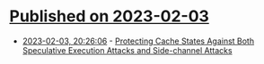 # [Published on 2023-02-03](index.md)

* [2023-02-03, 20:26:06](https://lobste.rs/s/7zhs2e/protecting_cache_states_against_both) - [Protecting Cache States Against Both Speculative Execution Attacks and Side-channel Attacks](https://arxiv.org/pdf/2302.00732)
